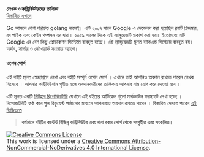 **লেখক ও কন্ট্রিবিউটরদের তালিকা**  
[বিস্তারিত এখানে](https://github.com/howtocode-dev/golang.howtocode.dev/graphs/contributors?type=a)   

Go আসলে বেশি পরিচিত golang নামেই। এটি ২০০৭ সালে Google এ ডেভেলপ করা হয়েছিল রবার্ট গ্রিজমার, রব পাইক এবং কেইন থম্পসন এর দ্বারা। ২০০৯ সালের দিকে এই ল্যাঙ্গুয়েজটি প্রকাশ করা হয়। ইতোমধ্যে এটি Google এর বেশ কিছু প্রোডাকশন সিস্টেমে ব্যবহৃত হচ্ছে। এই ল্যাঙ্গুয়েজটি মূলত ব্যাকএন্ড সিস্টেমে ব্যবহৃত হয়। অর্থাৎ, সার্ভার ও নেটওয়ার্ক সংক্রান্ত অ্যাপে।  

#### ওপেন সোর্স

এই বইটি মূলত স্বেচ্ছাশ্রমে লেখা এবং বইটি সম্পূর্ন ওপেন সোর্স । এখানে তাই আপনিও অবদান রাখতে পারেন লেখক হিসেবে । আপনার কন্ট্রিবিউশান গৃহীত হলে অবদানকারীদের তালিকায় আপনার নাম যোগ করে দেওয়া হবে ।

এটি মূলত একটি [গিটহাব রিপোজিটোরি](https://github.com/howtocode-dev/golang.howtocode.dev)  যেখানে এই বইয়ের আর্টিকেল গুলো মার্কডাউন ফরম্যাটে লেখা হচ্ছে । রিপোজটরিটি ফর্ক করে পুল রিকুয়েস্ট পাঠানোর মাধ্যমে আপনারাও অবদান রাখতে পারেন । বিস্তারিত দেখতে পারেন [এই ভিডিওতে](http://blog.howtocode.com.bd/?p=32)   

> **বর্তমানে বইটির কন্টেন্ট বিভিন্ন কন্ট্রিবিউটর এবং নানা রকম সোর্স থেকে সংগৃহীত এবং সংকলিত।**  

<a rel="license" href="http://creativecommons.org/licenses/by-nc-nd/4.0/"><img alt="Creative Commons License" style="border-width:0" src="https://i.creativecommons.org/l/by-nc-nd/4.0/88x31.png" /></a><br />This work is licensed under a <a rel="license" href="http://creativecommons.org/licenses/by-nc-nd/4.0/">Creative Commons Attribution-NonCommercial-NoDerivatives 4.0 International License</a>.
